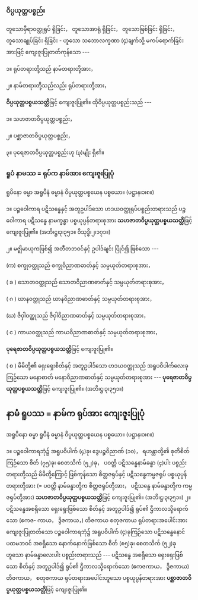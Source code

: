 ### ဝိပ္ပယုတ္တပစ္စည်း

တူသောမှီရာဝတ္ထုရုပ် ရှိခြင်း， တူသောအာရုံ ရှိခြင်း， တူသောဖြစ်ခြင်း ရှိခြင်း， တူသောချုပ်ခြင်း ရှိခြင်း -
ဟူသော သဘောလက္ခဏာ (၄)ချက်သို့ မကပ်ရောက်ခြင်းအားဖြင့် ကျေးဇူးပြုတတ်ကုန်သော ---

၁။ ရုပ်တရားတို့သည် နာမ်တရားတို့အား，

၂။ နာမ်တရားတို့သည်လည်း ရုပ်တရားတို့အား，

**ဝိပ္ပယုတ္တပစ္စယသတ္တိ**ဖြင့် ကျေးဇူးပြု၏။ ထိုဝိပ္ပယုတ္တပစ္စည်းသည် ---

၁။ သဟဇာတဝိပ္ပယုတ္တပစ္စည်း，

၂။ ပစ္ဆာဇာတဝိပ္ပယုတ္တပစ္စည်း，

၃။ ပုရေဇာတဝိပ္ပယုတ္တပစ္စည်းဟု (၃)မျိုး ရှိ၏။

### ရူပံ နာမဿ = ရုပ်က နာမ်အား ကျေးဇူးပြုပုံ

ရူပိနော ဓမ္မာ အရူပီနံ ဓမ္မာနံ ဝိပ္ပယုတ္တပစ္စယေန ပစ္စယော။ (ပဋ္ဌာန၊၁၊၈။)

၁။ ပဉ္စဝေါကာရ ပဋိသန္ဓေနှင့် အတူဥပါဒ်သော ဟဒယဝတ္ထုရုပ်ပစ္စည်းတရားသည် ပဉ္စဝေါကာရ ပဋိသန္ဓေ
နာမက္ခန္ဓာ ပစ္စယုပ္ပန်တရားစုအား **သဟဇာတဝိပ္ပယုတ္တပစ္စယသတ္တိ**ဖြင့် ကျေးဇူးပြု၏။
<r>(အဘိ၊ဋ္ဌ၊၃၊၃၅၁။ ဝိသုဒ္ဓိ၊၂၊၁၇၁။)</r>

၂။ မဇ္ဈိမာယုကဖြစ်၍ အတီတဘဝင်နှင့် ဥပါဒ်ချင်း ပြိုင်၍ ဖြစ်သော ---

(က) စက္ခုဝတ္ထုသည် စက္ခုဝိညာဏဓာတ်နှင့် သမ္ပယုတ်တရားစုအား，

( ခ ) သောတဝတ္ထုသည် သောတဝိညာဏဓာတ်နှင့် သမ္ပယုတ်တရားစုအား，

( ဂ ) ဃာနဝတ္ထုသည် ဃာနဝိညာဏဓာတ်နှင့် သမ္ပယုတ်တရားစုအား，

(ဃ) ဇိဝှါဝတ္ထုသည် ဇိဝှါဝိညာဏဓာတ်နှင့် သမ္ပယုတ်တရားစုအား，

( င ) ကာယဝတ္ထုသည် ကာယဝိညာဏဓာတ်နှင့် သမ္ပယုတ်တရားစုအား，

**ပုရေဇာတဝိပ္ပယုတ္တပစ္စယသတ္တိ**ဖြင့် ကျေးဇူးပြု၏။

( စ ) မိမိတို့၏ ရှေးရှေးစိတ်နှင့် အတူဥပါဒ်သော ဟဒယဝတ္ထုသည် အရူပဝိပါက်လေးခုကြဉ်သော
မနောဓာတ် မနောဝိညာဏဓာတ်နှင့် သမ္ပယုတ်တရားစုအား --- **ပုရေဇာတဝိပ္ပယုတ္တပစ္စယသတ္တိ**ဖြင့်
ကျေးဇူးပြု၏။ (အဘိ၊ဋ္ဌ၊၃၊၃၅၁။)

## နာမံ ရူပဿ = နာမ်က ရုပ်အား ကျေးဇူးပြုပုံ

အရူပိနော ဓမ္မာ ရူပီနံ ဓမ္မာနံ ဝိပ္ပယုတ္တပစ္စယေန ပစ္စယော။ (ပဋ္ဌာန၊၁၊၈။)

၁။ ပဉ္စဝေါကာရဘုံ၌ အရူပဝိပါက် (၄)ခု၊ ဒွေပဉ္စဝိညာဏ် (၁၀)， ရဟန္တာတို့၏ စုတိစိတ်ကြဉ်သော စိတ်
(၇၅)ခု၊ စေတသိက် (၅၂)ခု， ပဝတ္တိ ပဋိသန္ဓေနာမ်ခန္ဓာ (၄)ပါး ပစ္စည်းတရားတို့သည် မိမိတို့ကြောင့် ဖြစ်ကုန်သော
စိတ္တဇရုပ်နှင့် ပဋိသန္ဓေကမ္မဇရုပ် ပစ္စယုပ္ပန်တရားတို့အား (= ပဝတ္တိ နာမ်ခန္ဓာတို့က စိတ္တဇရုပ်တို့အား， ပဋိသန္ဓေ
နာမ်ခန္ဓာတို့က ကမ္မဇရုပ်တို့အား) **သဟဇာတဝိပ္ပယုတ္တပစ္စယသတ္တိ**ဖြင့် ကျေးဇူးပြု၏။ (အဘိ၊ဋ္ဌ၊၃၊၃၅၁။)
၂။ ပဋိသန္ဓေအစရှိသော ရှေးရှေးဖြစ်သော စိတ်နှင့် အတူဥပါဒ်၍ ရုပ်၏ ဌီကာလသို့ရောက်သော (ဧကဇ-
ကာယ， ဒွိဇကာယ，) တိဇကာယ စတုဇကာယ ရုပ်တရားအပေါင်းအား ကျေးဇူးပြုတတ်သော ပဉ္စဝေါကာရဘုံ၌
အရူပဝိပါက် (၄)ခုကြဉ်သော ပဋိသန္ဓေနောင် ပထမဘဝင် အစရှိသော နောက်နောက်ဖြစ်သော စိတ် (၈၅)ခု၊
စေတသိက် (၅၂)ခု ဟူသော နာမ်ခန္ဓာလေးပါး ပစ္စည်းတရားသည် --- ပဋိသန္ဓေ အစရှိသော ရှေးရှေးဖြစ်သော
စိတ်နှင့် အတူဥပါဒ်၍ ရုပ်၏ ဌီကာလသို့ရောက်သော (ဧကဇကာယ， ဒွိဇကာယ) တိဇကာယ， စတုဇကာယ
ရုပ်တရားအပေါင်းဟူသော ပစ္စယုပ္ပန်တရားအား **ပစ္ဆာဇာတဝိပ္ပယုတ္တပစ္စယသတ္တိ**ဖြင့် ကျေးဇူးပြု၏။
